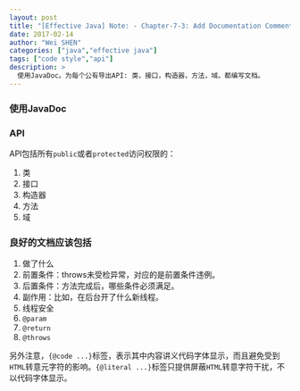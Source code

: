 ```yaml
---
layout: post
title: "[Effective Java] Note: - Chapter-7-3: Add Documentation Comment for each API"
date: 2017-02-14
author: "Wei SHEN"
categories: ["java","effective java"]
tags: ["code style","api"]
description: >
  使用JavaDoc。为每个公有导出API: 类，接口，构造器，方法，域。都编写文档。
---
```


### 使用JavaDoc

### API
API包括所有`public`或者`protected`访问权限的：
1. 类
2. 接口
3. 构造器
4. 方法
5. 域

### 良好的文档应该包括
1. 做了什么
2. 前置条件：throws未受检异常，对应的是前置条件违例。
3. 后置条件：方法完成后，哪些条件必须满足。
4. 副作用：比如，在后台开了什么新线程。
5. 线程安全
6. `@param`
7. `@return`
8. `@throws`

另外注意，`{@code ...}`标签，表示其中内容讲义代码字体显示，而且避免受到`HTML`转意元字符的影响。`{@literal ...}`标签只提供屏蔽`HTML`转意字符干扰，不以代码字体显示。
